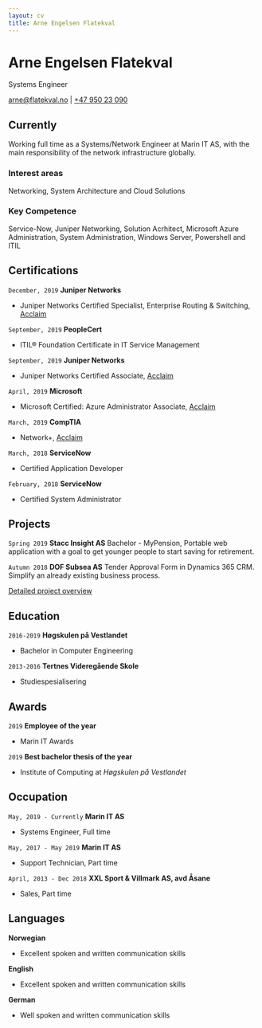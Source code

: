 ```yaml
---
layout: cv
title: Arne Engelsen Flatekval
---
```

# Arne Engelsen Flatekval
Systems Engineer

<div id="webaddress">
  <a href="mailto:arne@flatekval.no">arne@flatekval.no</a> |
  <a href="tel:+4795023090">+47 950 23 090</a>
</div>

## Currently

Working full time as a Systems/Network Engineer at Marin IT AS, with the main responsibility of the network infrastructure globally.


### Interest areas

Networking, System Architecture and Cloud Solutions


### Key Competence

Service-Now, Juniper Networking, Solution Acrhitect,  Microsoft Azure Administration, System Administration, Windows Server, Powershell and ITIL


## Certifications

`December, 2019`
__Juniper Networks__
- Juniper Networks Certified Specialist, Enterprise Routing & Switching, [Acclaim](https://www.youracclaim.com/badges/721444df-7742-48a8-8c2c-130ae8e5780f)

`September, 2019`
__PeopleCert__
- ITIL® Foundation Certificate in IT Service Management

`September, 2019`
__Juniper Networks__
- Juniper Networks Certified Associate, [Acclaim](https://www.youracclaim.com/badges/a64b7fe9-c89a-43f6-9e5f-ad0ebe35f4a8)

`April, 2019`
__Microsoft__
- Microsoft Certified: Azure Administrator Associate, [Acclaim](https://www.youracclaim.com/badges/38e36b44-8cdd-45e0-a2f8-4e2d1b9cd615)

`March, 2019`
__CompTIA__
- Network+, [Acclaim](https://www.youracclaim.com/badges/d846720a-447f-40da-868f-8113cc48a69d)

`March, 2018`
__ServiceNow__
- Certified Application Developer

`February, 2018`
__ServiceNow__
- Certified System Administrator


## Projects

`Spring 2019`
__Stacc Insight AS__
Bachelor - MyPension, Portable web application with a goal to get younger people to start saving for retirement.

`Autumn 2018`
__DOF Subsea AS__
Tender Approval Form in Dynamics 365 CRM. Simplify an already existing business process.

<div id="webaddress" class="no-print">
  <a href="projects">Detailed project overview</a>
</div>

## Education

`2016-2019`
__Høgskulen på Vestlandet__
- Bachelor in Computer Engineering

`2013-2016`
__Tertnes Videregående Skole__
- Studiespesialisering


## Awards

`2019`
__Employee of the year__
- Marin IT Awards

`2019`
__Best bachelor thesis of the year__
- Institute of Computing at *Høgskulen på Vestlandet*


## Occupation

`May, 2019 - Currently`
__Marin IT AS__
- Systems Engineer, Full time

`May, 2017 - May 2019`
__Marin IT AS__
- Support Technician, Part time

`April, 2013 - Dec 2018`
__XXL Sport & Villmark AS, avd Åsane__
- Sales, Part time


## Languages
__Norwegian__
- Excellent spoken and written communication skills

__English__
- Excellent spoken and written communication skills

__German__
- Well spoken and written communication skills

<!-- ### Footer

Last updated: January 2020 -->


